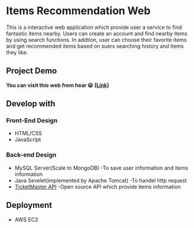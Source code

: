 # Items Recommendation Web
This is a interactive web application which provide user a service to find fantastic items nearby. Users can create an account and find nearby items
by using search functions. In addtion, user can choose their favorite items and get recommended items based on suers searching history
and items they like.
## Project Demo
**You can visit this web from hear :smiley:** **[[Link]](http://52.14.59.0:8080/Jupiter/index.html)**







## Develop with
### Front-End Design
* HTML/CSS
* JavaScript
### Back-end Design
* MySQL Server(Scale to MongoDB)   -To save user information and items information
* Java Sevelet(implemented by Apache Tomcat) -To handel http request
* [TicketMaster API](https://www.ticketmaster.com/?awtrc=true&c=SEM_TMBRAND_ggl_298560299_24300724499_ticketmaster&GCID=0&&gclid=CjwKCAjw4LfkBRBDEiwAc2DSlFCRO-3OkQ0UFchHJGLJj7_bmnE7mZ2TmkJmQ01lfIzb_K4rX5y6AxoC3uAQAvD_BwE&gclsrc=aw.ds) -Open source API which provide items information

## Deployment
* AWS EC2





